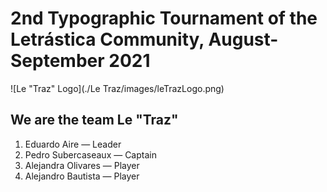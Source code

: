 # 2nd Typographic Tournament of the Letrástica Community, August-September 2021

![Le "Traz" Logo](./Le Traz/images/leTrazLogo.png)

## We are the team Le "Traz"

1. Eduardo Aire — Leader
2. Pedro Subercaseaux — Captain
3. Alejandra Olivares — Player
4. Alejandro Bautista — Player
